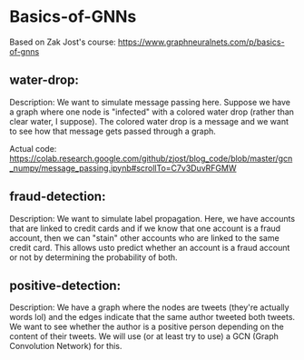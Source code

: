 # Basics-of-GNNs
Based on Zak Jost's course: https://www.graphneuralnets.com/p/basics-of-gnns

## water-drop:
  Description: We want to simulate message passing here. Suppose we have a graph where one node is "infected" with a colored water drop (rather than clear water, I suppose). The colored water drop is a message and we want to see how that message gets passed through a graph.
  
  Actual code: https://colab.research.google.com/github/zjost/blog_code/blob/master/gcn_numpy/message_passing.ipynb#scrollTo=C7v3DuvRFGMW


## fraud-detection:
  Description: We want to simulate label propagation. Here, we have accounts that are linked to credit cards and if we know that one account is a fraud account, then we can "stain" other accounts who are linked to the same credit card. This allows usto predict whether an account is a fraud account or not by determining the probability of both.

## positive-detection:
  Description: We have a graph where the nodes are tweets (they're actually words lol) and the edges indicate that the same author 
  tweeted both tweets. We want to see whether the author is a positive person depending on the content of their tweets. 
  We will use (or at least try to use) a GCN (Graph Convolution Network) for this.
